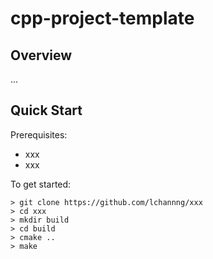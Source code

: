 # cpp-project-template

## Overview
...

## Quick Start
Prerequisites:
- xxx
- xxx

To get started:
```
> git clone https://github.com/lchannng/xxx
> cd xxx
> mkdir build
> cd build
> cmake ..
> make

